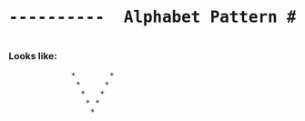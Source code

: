 

<pre><h1 align="center">----------  Alphabet Pattern #V  ----------</h1></pre>


### Looks like:

<pre>
             *       *
              *     *
               *   *
                * *
                 *                        
                   

</pre>
